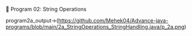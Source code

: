 📌 Program 02: String Operations

program2a_output->(https://github.com/Mehek04/Advance-java-programs/blob/main/2a_StringOperations_StringHandling.java/p_2a.png)
